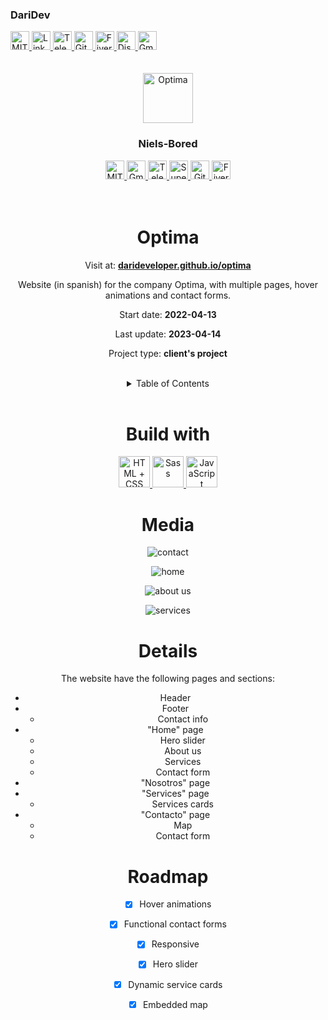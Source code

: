 ### DariDev

<div><a href='https://github.com/darideveloper/optima/blob/master/LICENSE' target='_blank'>
            <img src='https://img.shields.io/github/license/darideveloper/optima.svg?style=for-the-badge' alt='MIT License' height='30px'/>
        </a><a href='https://www.linkedin.com/in/francisco-dari-hernandez-6456b6181/' target='_blank'>
                <img src='https://img.shields.io/static/v1?style=for-the-badge&message=LinkedIn&color=0A66C2&logo=LinkedIn&logoColor=FFFFFF&label=' alt='Linkedin' height='30px'/>
            </a><a href='https://t.me/darideveloper' target='_blank'>
                <img src='https://img.shields.io/static/v1?style=for-the-badge&message=Telegram&color=26A5E4&logo=Telegram&logoColor=FFFFFF&label=' alt='Telegram' height='30px'/>
            </a><a href='https://github.com/darideveloper' target='_blank'>
                <img src='https://img.shields.io/static/v1?style=for-the-badge&message=GitHub&color=181717&logo=GitHub&logoColor=FFFFFF&label=' alt='Github' height='30px'/>
            </a><a href='https://www.fiverr.com/darideveloper?up_rollout=true' target='_blank'>
                <img src='https://img.shields.io/static/v1?style=for-the-badge&message=Fiverr&color=222222&logo=Fiverr&logoColor=1DBF73&label=' alt='Fiverr' height='30px'/>
            </a><a href='https://discord.com/users/992019836811083826' target='_blank'>
                <img src='https://img.shields.io/static/v1?style=for-the-badge&message=Discord&color=5865F2&logo=Discord&logoColor=FFFFFF&label=' alt='Discord' height='30px'/>
            </a><a href='mailto:darideveloper@gmail.com?subject=Hello Dari Developer' target='_blank'>
                <img src='https://img.shields.io/static/v1?style=for-the-badge&message=Gmail&color=EA4335&logo=Gmail&logoColor=FFFFFF&label=' alt='Gmail' height='30px'/>
            </a></div><div align='center'><br><br><img src='https://github.com/darideveloper/optima/blob/master/logo_small.png?raw=true' alt='Optima' height='80px'/>

### Niels-Bored

<div><a href='https://github.com/darideveloper/optima/blob/master/LICENSE' target='_blank'>
            <img src='https://img.shields.io/github/license/darideveloper/optima.svg?style=for-the-badge' alt='MIT License' height='30px'/>
        </a><a href='mailto:abelsotovaldez@gmail.com' target='_blank'>
                <img src='https://img.shields.io/static/v1?style=for-the-badge&message=Gmail&color=EA4335&logo=Gmail&logoColor=FFFFFF&label=' alt='Gmail' height='30px'/>
            </a><a href='https://t.me/NielsBored' target='_blank'>
                <img src='https://img.shields.io/static/v1?style=for-the-badge&message=Telegram&color=26A5E4&logo=Telegram&logoColor=FFFFFF&label=' alt='Telegram' height='30px'/>
            </a><a href='https://www.superprof.mx/estudiante-ingenieria-sistemas-computacionales-clases-programacion-nivel-preparatoria-universitario.html' target='_blank'>
                <img src='https://img.shields.io/static/v1?style=for-the-badge&message=Superprof&color=ff6363&logo=Superprof&logoColor=ff6363&label=&fontColor=ff6363' alt='Superprof' height='30px'/>
            </a><a href='https://github.com/Niels-Bored' target='_blank'>
                <img src='https://img.shields.io/static/v1?style=for-the-badge&message=GitHub&color=181717&logo=GitHub&logoColor=FFFFFF&label=' alt='Github' height='30px'/>
            </a><a href='https://es.fiverr.com/abelsotovaldez?up_rollout=tr' target='_blank'>
                <img src='https://img.shields.io/static/v1?style=for-the-badge&message=Fiverr&color=222222&logo=Fiverr&logoColor=1DBF73&label=' alt='Fiverr' height='30px'/>
            </a></div><div align='center'><br><br>

# Optima

Visit at: **[darideveloper.github.io/optima](https://darideveloper.github.io/optima/)**

Website (in spanish) for the company Optima, with multiple pages, hover animations and contact forms.

Start date: **2022-04-13**

Last update: **2023-04-14**

Project type: **client's project**

</div><br><details>
            <summary>Table of Contents</summary>
            <ol>
<li><a href='#buildwith'>Build With</a></li>
<li><a href='#media'>Media</a></li>
<li><a href='#details'>Details</a></li>
<li><a href='#roadmap'>Roadmap</a></li></ol>
        </details><br>

# Build with

<div align='center'><a href='https://developer.mozilla.org/en-US/docs/Web/HTML' target='_blank'> <img src='https://i.imgur.com/OitgDfl.jpeg' alt='HTML + CSS' title='HTML + CSS' height='50px'/> </a><a href='https://sass-lang.com/' target='_blank'> <img src='https://cdn.svgporn.com/logos/sass.svg' alt='Sass' title='Sass' height='50px'/> </a><a href='https://www.w3schools.com/js/js_es6.asp' target='_blank'> <img src='https://cdn.svgporn.com/logos/javascript.svg' alt='JavaScript' title='JavaScript' height='50px'/> </a></div>

# Media

![contact](https://github.com/darideveloper/optima/blob/master/screenshots/contacto.png?raw=true)

![home](https://github.com/darideveloper/optima/blob/master/screenshots/home.png?raw=true)

![about us](https://github.com/darideveloper/optima/blob/master/screenshots/nosotros.png?raw=true)

![services](https://github.com/darideveloper/optima/blob/master/screenshots/servicios.png?raw=true)

# Details

The website have the following pages and sections: 

* Header
* Footer
	* Contact info
* "Home" page
	* Hero slider
	* About us
	* Services
	* Contact form
* "Nosotros" page
* "Services" page
	* Services cards
* "Contacto" page
	* Map
	* Contact form

# Roadmap

* [X] Hover animations
* [X] Functional contact forms
* [X] Responsive
* [X] Hero slider
* [X] Dynamic service cards
* [X] Embedded map



